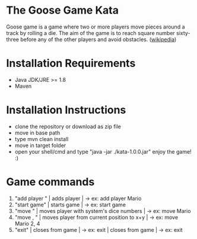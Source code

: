 # The Goose Game Kata
Goose game is a game where two or more players move pieces around a track by rolling a die. The aim of the game is to reach square number sixty-three before any of the other players and avoid obstacles. ([wikipedia](https://en.wikipedia.org/wiki/Game_of_the_Goose))



# Installation Requirements
 - Java JDK/JRE >= 1.8
 - Maven 

# Installation Instructions
 - clone the repository or download as zip file
- move in base path
- type mvn clean install
- move in target folder
- open your shell/cmd and type "java -jar ./kata-1.0.0.jar"
  enjoy the game! :)

# Game commands
1) "add player <name>"           | adds player                               | -> ex: add player Mario
2) "start game"                  | starts game                               | -> ex: start game
3) "move <playerName>"           | moves player with system's dice numbers   | -> ex: move Mario
4) "move <playerName> <X>, <Y>"  | moves player from current position to x+y | -> ex: move Mario 2, 4
5) "exit"                        | closes from game                          | -> ex: exit                   | closes from game                          | -> ex: exit